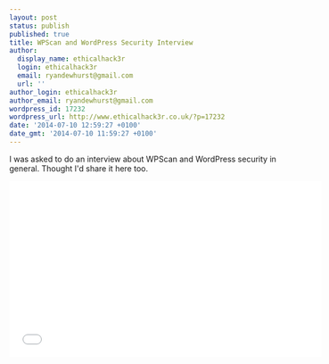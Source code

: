 ```yaml
---
layout: post
status: publish
published: true
title: WPScan and WordPress Security Interview
author:
  display_name: ethicalhack3r
  login: ethicalhack3r
  email: ryandewhurst@gmail.com
  url: ''
author_login: ethicalhack3r
author_email: ryandewhurst@gmail.com
wordpress_id: 17232
wordpress_url: http://www.ethicalhack3r.co.uk/?p=17232
date: '2014-07-10 12:59:27 +0100'
date_gmt: '2014-07-10 11:59:27 +0100'
---
```

<p>I was asked to do an interview about WPScan and WordPress security in general. Thought I'd share it here too.</p>
<p><iframe width="560" height="315" src="//www.youtube.com/embed/k0aZGK8sbJI" frameborder="0" allowfullscreen></iframe></p>
